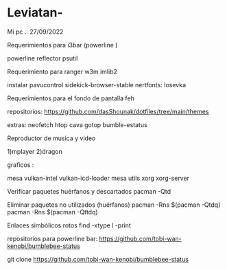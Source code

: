 # Leviatan-
Mi pc .. 27/09/2022



Requerimientos para i3bar (powerline ) 

powerline 
reflector 
psutil


Requerimiento para ranger 
w3m
imlib2


instalar
pavucontrol 
sidekick-browser-stable 
nertfonts: Iosevka 



Requerimientos para el fondo de pantalla
feh 


repositorios:
https://github.com/dasShounak/dotfiles/tree/main/themes

extras:
 neofetch
 htop
 cava 
 gotop 
 bumble-estatus 
 
 
 
 Reproductor de musica y video 
 
 1)mplayer 
 2)dragon 


graficos : 

mesa vulkan-intel vulkan-icd-loader
mesa utils 
xorg xorg-server 


Verificar paquetes huérfanos y descartados
pacman -Qtd

Eliminar paquetes no utilizados (huérfanos)
pacman -Rns $(pacman -Qtdq)
pacman -Rns $(pacman -Qttdq)

Enlaces simbólicos rotos
find -xtype l -print



repositorios para powerline bar: 
https://github.com/tobi-wan-kenobi/bumblebee-status

git clone https://github.com/tobi-wan-kenobi/bumblebee-status 
